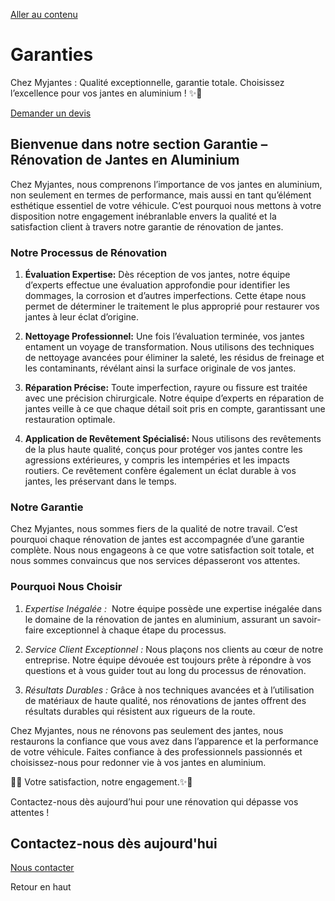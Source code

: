 [Aller au contenu](https://myjantes.fr/garanties#content "Aller au contenu")

# Garanties

Chez Myjantes : Qualité exceptionnelle, garantie totale. Choisissez l’excellence pour vos jantes en aluminium ! ✨🔧

[Demander un devis](https://myjantes.fr/contact/)

## Bienvenue dans notre section Garantie – Rénovation de Jantes en Aluminium

Chez Myjantes, nous comprenons l’importance de vos jantes en aluminium, non seulement en termes de performance, mais aussi en tant qu’élément esthétique essentiel de votre véhicule. C’est pourquoi nous mettons à votre disposition notre engagement inébranlable envers la qualité et la satisfaction client à travers notre garantie de rénovation de jantes.

### Notre Processus de Rénovation

1. **Évaluation Expertise:** Dès réception de vos jantes, notre équipe d’experts effectue une évaluation approfondie pour identifier les dommages, la corrosion et d’autres imperfections. Cette étape nous permet de déterminer le traitement le plus approprié pour restaurer vos jantes à leur éclat d’origine.

2. **Nettoyage Professionnel:** Une fois l’évaluation terminée, vos jantes entament un voyage de transformation. Nous utilisons des techniques de nettoyage avancées pour éliminer la saleté, les résidus de freinage et les contaminants, révélant ainsi la surface originale de vos jantes.

3. **Réparation Précise:** Toute imperfection, rayure ou fissure est traitée avec une précision chirurgicale. Notre équipe d’experts en réparation de jantes veille à ce que chaque détail soit pris en compte, garantissant une restauration optimale.

4. **Application de Revêtement Spécialisé:** Nous utilisons des revêtements de la plus haute qualité, conçus pour protéger vos jantes contre les agressions extérieures, y compris les intempéries et les impacts routiers. Ce revêtement confère également un éclat durable à vos jantes, les préservant dans le temps.


### Notre Garantie

Chez Myjantes, nous sommes fiers de la qualité de notre travail. C’est pourquoi chaque rénovation de jantes est accompagnée d’une garantie complète. Nous nous engageons à ce que votre satisfaction soit totale, et nous sommes convaincus que nos services dépasseront vos attentes.

### Pourquoi Nous Choisir

1. _Expertise Inégalée :_  Notre équipe possède une expertise inégalée dans le domaine de la rénovation de jantes en aluminium, assurant un savoir-faire exceptionnel à chaque étape du processus.

2. _Service Client Exceptionnel :_ Nous plaçons nos clients au cœur de notre entreprise. Notre équipe dévouée est toujours prête à répondre à vos questions et à vous guider tout au long du processus de rénovation.

3. _Résultats Durables :_ Grâce à nos techniques avancées et à l’utilisation de matériaux de haute qualité, nos rénovations de jantes offrent des résultats durables qui résistent aux rigueurs de la route.


Chez Myjantes, nous ne rénovons pas seulement des jantes, nous restaurons la confiance que vous avez dans l’apparence et la performance de votre véhicule. Faites confiance à des professionnels passionnés et choisissez-nous pour redonner vie à vos jantes en aluminium.

🔧✨ Votre satisfaction, notre engagement.✨🔧

Contactez-nous dès aujourd’hui pour une rénovation qui dépasse vos attentes !

## Contactez-nous dès aujourd'hui

[Nous contacter](https://myjantes.fr/contact/)

Retour en haut